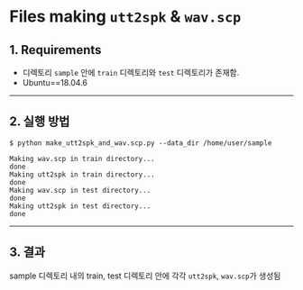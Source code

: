 # Files making `utt2spk` & `wav.scp`

## 1. Requirements
* 디렉토리 `sample` 안에 `train` 디렉토리와 `test` 디렉토리가 존재함.
* Ubuntu==18.04.6

---

## 2. 실행 방법

```Shell
$ python make_utt2spk_and_wav.scp.py --data_dir /home/user/sample

Making wav.scp in train directory...
done
Making utt2spk in train directory...
done
Making wav.scp in test directory...
done
Making utt2spk in test directory...
done
```

---
## 3. 결과
sample 디렉토리 내의 train, test 디렉토리 안에 각각 `utt2spk`, `wav.scp`가 생성됨